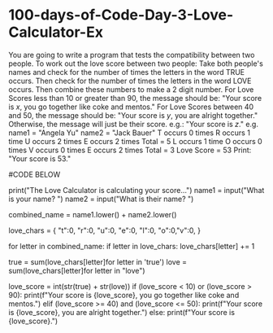 # 100-days-of-Code-Day-3-Love-Calculator-Ex

You are going to write a program that tests the compatibility between two people.
To work out the love score between two people:
Take both people's names and check for the number of times the letters in the word TRUE occurs.
Then check for the number of times the letters in the word LOVE occurs.
Then combine these numbers to make a 2 digit number.
For Love Scores less than 10 or greater than 90, the message should be:
"Your score is *x*, you go together like coke and mentos."
For Love Scores between 40 and 50, the message should be:
"Your score is *y*, you are alright together."
Otherwise, the message will just be their score. e.g.:
"Your score is *z*."
e.g.
name1 = "Angela Yu"
name2 = "Jack Bauer"
T occurs 0 times
R occurs 1 time
U occurs 2 times
E occurs 2 times
Total = 5
L occurs 1 time
O occurs 0 times
V occurs 0 times
E occurs 2 times
Total = 3
Love Score = 53
Print: "Your score is 53."

#CODE BELOW 

print("The Love Calculator is calculating your score...")
name1 = input("What is your name? ")
name2 = input("What is their name? ")


combined_name = name1.lower() + name2.lower()

love_chars = {
    "t":0, "r":0, "u":0, "e":0, "l":0, "o":0,"v":0,
}

for letter in combined_name:
    if letter in love_chars:
        love_chars[letter] += 1
        
true = sum(love_chars[letter]for letter in 'true')
love = sum(love_chars[letter]for letter in "love")

love_score = int(str(true) + str(love))
if (love_score < 10) or (love_score > 90):
    print(f"Your score is {love_score}, you go together like coke and mentos.")
elif (love_score >= 40) and (love_score <= 50):
    print(f"Your score is {love_score}, you are alright together.")
else:
    print(f"Your score is {love_score}.")
